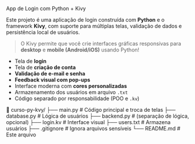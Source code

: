  App de Login com Python + Kivy

Este projeto é uma aplicação de login construída com **Python** e o framework **Kivy**, com suporte para múltiplas telas, validação de dados e persistência local de usuários.

> O Kivy permite que você crie interfaces gráficas responsivas para **desktop** e **mobile (Android/iOS)** usando Python!

- Tela de **login**
- Tela de **criação de conta**
- **Validação de e-mail e senha**
- **Feedback visual com pop-ups**
- Interface moderna com **cores personalizadas**
- Armazenamento dos usuários em arquivo `.txt`
- Código separado por responsabilidade (POO e `.kv`)

📁 curso-py-kvy/
├── main.py # Código principal e troca de telas
├── database.py # Lógica de usuários
├── backend.py # (separação de lógica, opcional)
├── login.kv # Interface visual
├── users.txt # Armazena usuários
├── .gitignore # Ignora arquivos sensíveis
└── README.md # Este arquivo

